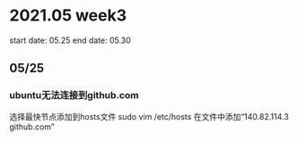 # 2021.05 week3

start date: 05.25
end date: 05.30

## 05/25

### ubuntu无法连接到github.com

选择最快节点添加到hosts文件
sudo vim /etc/hosts
在文件中添加“140.82.114.3 github.com”
